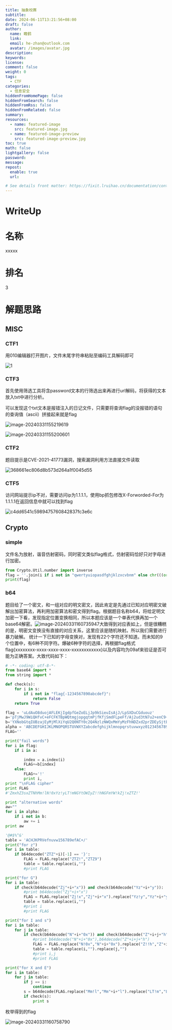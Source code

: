 ```yaml
---
title: 抽象校赛
subtitle:
date: 2024-06-11T13:21:56+08:00
draft: false
author:
  name: 瞻鹤
  link:
  email: he-zhan@outlook.com
  avatar: /images/avatar.jpg
description:
keywords:
license:
comment: false
weight: 0
tags:
  - CTF
categories:
  - 信息安全
hiddenFromHomePage: false
hiddenFromSearch: false
hiddenFromRss: false
hiddenFromRelated: false
summary:
resources:
  - name: featured-image
    src: featured-image.jpg
  - name: featured-image-preview
    src: featured-image-preview.jpg
toc: true
math: false
lightgallery: false
password:
message:
repost:
  enable: true
  url:

# See details front matter: https://fixit.lruihao.cn/documentation/content-management/introduction/#front-matter
---
```


<!--more-->

# WriteUp

# 名称

xxxxx

# 排名

3

# 解题思路

## MISC

### CTF1

用010编辑器打开图片，文件末尾字符串粘贴至编码工具解码即可

![1](/images/A1.png)

### CTF3

首先使用筛选工具将含password文本的行筛选出来再进行url解码，将获得的文本放入txt中进行分析。

可以发现这个txt文本是报错注入的日记文件，只需要将查询flag的没报错的语句的查询值（ascii）拼接起来就是flag

![image-20240331155219619](/images/A2.png)

![image-20240331155200601](/images/A3.png)

### CTF2

题目提示是CVE-2021-41773漏洞，搜索漏洞利用方法直接文件读取

![368661ec806d8b573d264a1f0045d55](/images/A4.png)

### CTF5

访问网站提示ip不对，需要访问ip为1.1.1.1，使用bp抓包修改X-Forworded-For为1.1.1.1在返回信息中就可以找到flag

![c4dd6541c5989475760842837fc3e6c](/images/A5.png)

## Crypto

### simple

文件名为放射，谐音仿射密码，同时密文类似flag格式，仿射密码恰好只对字母进行加密。

```python
from Crypto.Util.number import inverse
flag = ''.join(i if i not in "qwertyuiopasdfghjklzxcvbnm" else chr(((ord(i)-ord('a') - 321564))*inverse(123456,13)%13+ord('a')) for i in 'kgws{m8u8cm65-ue9k-44k5-8361-we225m76eeww}')
print(flag)
```

### b64

题目给了一个密文，和一组对应的明文密文，因此肯定是先通过已知对应明密文破解出加密算法，再利用加密算法和密文得到flag。根据题目名称b64，将给定明文加密一下看，发现指定位置变换相同，所以本题应该是一个单表代换再加一个base64解密。![image-20240331160735947](/images/A6.png)大致得到对应表如上，但是很糟糕的是，明密文变换没有直接的对应关系，这里应该是随机映射。所以我们需要进行暴力破解。 统计一下已知的字母变换对，发现有22个字符还不知道。而未知的9个位置中，有6种不同字符。爆破6种字符的选择，再根据flag格式flag{xxxxxxxx-xxxx-xxxx-xxxx-xxxxxxxxxxxx}以及内容均为09af来验证是否可能为正确答案。大致代码如下：

```python
# -*- coding: utf-8-*-
from base64 import *
from string import *

def check(s):
    for i in s:
        if i not in "flag{-1234567890abcdef}":
            return False
    return True

flag = 'uLdAuO8duojAFLEKjIgdpfGeZoELjJp9kSieuIsAjJ/LpSXDuCGduouz'
a='pTjMwJ9WiQHfvC+eFCFKTBpWQtmgjopgqtmPjfKfjSmdFLpeFf/Aj2ud3tN7u2+enC9+nLN8kgdWo29ZnCrOFCDdFCrOFoF='
b='YXNobGtqIUBzajEyMjMlXiYqU2Q0NTY0c2Q4NzlzNWQxMmYyMzFhNDZxd2prZDEySjtESmpsO0xqTDtLSjg3MjkxMjg3MTM='
alpha = 'ABCDEFGHIJKLMNOPQRSTUVWXYZabcdefghijklmnopqrstuvwxyz0123456789abcdefABCDEF+/'
FLAG=''

print("fail words")
for i in flag:
    if i in a:

        index = a.index(i)
        FLAG+=b[index]
    else:
        FLAG+='!'
        print i,
print "\nFLAG cipher"
print FLAG
#'ZmxhZ3sxZTNhMm!lN!0xYz!yLT!mNGYtOWIyZ!!hNGFmYW!kZj!xZTZ!'

print "alternative words"
aw=""
for i in alpha:
    if i not in b:
        aw += i
print aw

'@#$%^&'
table = 'ACHJKPRVefnuvw156789efAC+/'
print("for z")
for i in table:
    if b64decode("ZTZ"+i)[-1] == '}':
        FLAG = FLAG.replace("ZTZ!","ZTZ9")
        table = table.replace(i,"")
        #print FLAG

print("for G")
for i in table:
    if check(b64decode("Zj"+i+"x")) and check(b64decode("Yz"+i+"y")):
        #print b64decode("Zj"+i+"x")
        FLAG = FLAG.replace("Zj!x","Zj"+i+"x").replace("Yz!y","Yz"+i+"y")
        table = table.replace(i,"")
        #print i
        #print FLAG

print("for I and s")
for i in table:
    for j in table:
        if check(b64decode("N"+i+"0x")) and check(b64decode("Z"+i+j+"h")):
            #print b64decode("N"+i+"0x"),b64decode("Z"+i+j+"h")
            FLAG = FLAG.replace("N!0x","N"+i+"0x").replace("Z!!h","Z"+i+j+"h")
            table = table.replace(i,"").replace(j,"")
            #print i,j
            #print FLAG

print("for X and E")
for i in table:
    for j in table:
        if j == i:
            continue
        s = b64decode(FLAG.replace("Mm!l","Mm"+i+"l").replace("LT!m","LT"+i+"m").replace("YW!k","YW"+j+'k'))
        if check(s):
            print s
```

枚举得到的flag

![image-20240331160758790](/images/A7.png)
